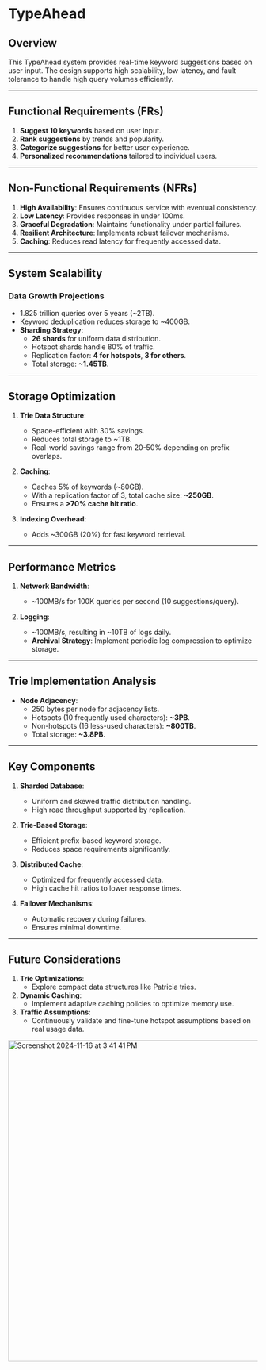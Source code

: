 # TypeAhead

## Overview

This TypeAhead system provides real-time keyword suggestions based on user input. The design supports high scalability, low latency, and fault tolerance to handle high query volumes efficiently. 

---

## Functional Requirements (FRs)

1. **Suggest 10 keywords** based on user input.
2. **Rank suggestions** by trends and popularity.
3. **Categorize suggestions** for better user experience.
4. **Personalized recommendations** tailored to individual users.

---

## Non-Functional Requirements (NFRs)

1. **High Availability**: Ensures continuous service with eventual consistency.
2. **Low Latency**: Provides responses in under 100ms.
3. **Graceful Degradation**: Maintains functionality under partial failures.
4. **Resilient Architecture**: Implements robust failover mechanisms.
5. **Caching**: Reduces read latency for frequently accessed data.

---

## System Scalability

### Data Growth Projections
- 1.825 trillion queries over 5 years (~2TB).
- Keyword deduplication reduces storage to ~400GB.
- **Sharding Strategy**:
  - **26 shards** for uniform data distribution.
  - Hotspot shards handle 80% of traffic.  
  - Replication factor: **4 for hotspots**, **3 for others**.
  - Total storage: **~1.45TB**.

---

## Storage Optimization

1. **Trie Data Structure**:
   - Space-efficient with 30% savings.
   - Reduces total storage to ~1TB.
   - Real-world savings range from 20-50% depending on prefix overlaps.

2. **Caching**:
   - Caches 5% of keywords (~80GB).
   - With a replication factor of 3, total cache size: **~250GB**.
   - Ensures a **>70% cache hit ratio**.

3. **Indexing Overhead**:
   - Adds ~300GB (20%) for fast keyword retrieval.

---

## Performance Metrics

1. **Network Bandwidth**:
   - ~100MB/s for 100K queries per second (10 suggestions/query).

2. **Logging**:
   - ~100MB/s, resulting in ~10TB of logs daily.
   - **Archival Strategy**: Implement periodic log compression to optimize storage.

---

## Trie Implementation Analysis

- **Node Adjacency**:
  - 250 bytes per node for adjacency lists.
  - Hotspots (10 frequently used characters): **~3PB**.
  - Non-hotspots (16 less-used characters): **~800TB**.
  - Total storage: **~3.8PB**.

---

## Key Components

1. **Sharded Database**:
   - Uniform and skewed traffic distribution handling.
   - High read throughput supported by replication.

2. **Trie-Based Storage**:
   - Efficient prefix-based keyword storage.
   - Reduces space requirements significantly.

3. **Distributed Cache**:
   - Optimized for frequently accessed data.
   - High cache hit ratios to lower response times.

4. **Failover Mechanisms**:
   - Automatic recovery during failures.
   - Ensures minimal downtime.

---

## Future Considerations

1. **Trie Optimizations**:
   - Explore compact data structures like Patricia tries.
2. **Dynamic Caching**:
   - Implement adaptive caching policies to optimize memory use.
3. **Traffic Assumptions**:
   - Continuously validate and fine-tune hotspot assumptions based on real usage data.

<img width="648" alt="Screenshot 2024-11-16 at 3 41 41 PM" src="https://github.com/user-attachments/assets/bf3dc04f-1f25-4edd-8f64-da56e2ea636c">
